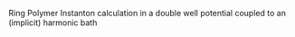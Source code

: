 Ring Polymer Instanton calculation in a double well potential coupled to an (implicit) harmonic bath 

  
